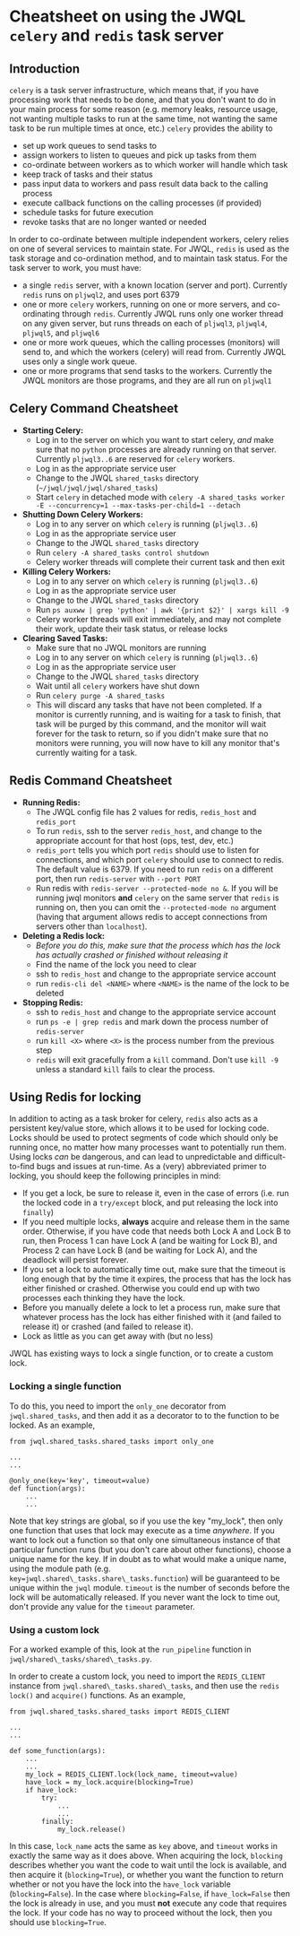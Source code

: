 # Cheatsheet on using the JWQL `celery` and `redis` task server

## Introduction

`celery` is a task server infrastructure, which means that, if you have processing work 
that needs to be done, and that you don't want to do in your main process for some reason
(e.g. memory leaks, resource usage, not wanting multiple tasks to run at the same time,
not wanting the same task to be run multiple times at once, etc.) `celery` provides the
ability to

- set up work queues to send tasks to
- assign workers to listen to queues and pick up tasks from them
- co-ordinate between workers as to which worker will handle which task
- keep track of tasks and their status
- pass input data to workers and pass result data back to the calling process
- execute callback functions on the calling processes (if provided)
- schedule tasks for future execution
- revoke tasks that are no longer wanted or needed

In order to co-ordinate between multiple independent workers, celery relies on one of
several services to maintain state. For JWQL, `redis` is used as the task storage and
co-ordination method, and to maintain task status. For the task server to work, you must 
have:

- a single `redis` server, with a known location (server and port). Currently `redis` runs
  on `pljwql2`, and uses port 6379
- one or more `celery` workers, running on one or more servers, and co-ordinating through
  `redis`. Currently JWQL runs only one worker thread on any given server, but runs threads
  on each of `pljwql3`, `pljwql4`, `pljwql5`, and `pljwql6`
- one or more work queues, which the calling processes (monitors) will send to, and which
  the workers (celery) will read from. Currently JWQL uses only a single work queue.
- one or more programs that send tasks to the workers. Currently the JWQL monitors are
  those programs, and they are all run on `pljwql1`

## Celery Command Cheatsheet

- **Starting Celery:**
  - Log in to the server on which you want to start celery, *and* make sure that no `python`
    processes are already running on that server. Currently `pljwql3..6` are reserved for
    `celery` workers.
  - Log in as the appropriate service user
  - Change to the JWQL `shared_tasks` directory (`~/jwql/jwql/jwql/shared_tasks`)
  - Start `celery` in detached mode with `celery -A shared_tasks worker -E --concurrency=1 --max-tasks-per-child=1 --detach`
- **Shutting Down Celery Workers:**
  - Log in to any server on which `celery` is running (`pljwql3..6`)
  - Log in as the appropriate service user
  - Change to the JWQL `shared_tasks` directory
  - Run `celery -A shared_tasks control shutdown`
  - Celery worker threads will complete their current task and then exit
- **Killing Celery Workers:**
  - Log in to any server on which `celery` is running (`pljwql3..6`)
  - Log in as the appropriate service user
  - Change to the JWQL `shared_tasks` directory
  - Run `ps auxww | grep 'python' | awk '{print $2}' | xargs kill -9`
  - Celery worker threads will exit immediately, and may not complete their work, update 
    their task status, or release locks
- **Clearing Saved Tasks:**
  - Make sure that no JWQL monitors are running
  - Log in to any server on which `celery` is running (`pljwql3..6`)
  - Log in as the appropriate service user
  - Change to the JWQL `shared_tasks` directory
  - Wait until all `celery` workers have shut down
  - Run `celery purge -A shared_tasks`
  - This will discard any tasks that have not been completed. If a monitor is currently
    running, and is waiting for a task to finish, that task will be purged by this command,
    and the monitor will wait forever for the task to return, so if you didn't make sure 
    that no monitors were running, you will now have to kill any monitor that's currently
    waiting for a task.

## Redis Command Cheatsheet

- **Running Redis:**
  - The JWQL config file has 2 values for redis, `redis_host` and `redis_port`
  - To run `redis`, ssh to the server `redis_host`, and change to the appropriate account
    for that host (ops, test, dev, etc.)
  - `redis_port` tells you which port `redis` should use to listen for connections, and 
    which port `celery` should use to connect to redis. The default value is 6379. If you
    need to run `redis` on a different port, then run `redis-server` with `--port PORT`
  - Run redis with `redis-server --protected-mode no &`. If you will be running jwql
    monitors **and** `celery` on the same server that `redis` is running on, then you can
    omit the `--protected-mode no` argument (having that argument allows redis to accept 
    connections from servers other than `localhost`).
- **Deleting a Redis lock:**
  - *Before you do this, make sure that the process which has the lock has actually crashed or finished without releasing it*
  - Find the name of the lock you need to clear
  - ssh to `redis_host` and change to the appropriate service account
  - run `redis-cli del <NAME>` where `<NAME>` is the name of the lock to be deleted
- **Stopping Redis:**
  - ssh to `redis_host` and change to the appropriate service account
  - run `ps -e | grep redis` and mark down the process number of `redis-server`
  - run `kill <X>` where `<X>` is the process number from the previous step
  - `redis` will exit gracefully from a `kill` command. Don't use `kill -9` unless a 
    standard `kill` fails to clear the process.

## Using Redis for locking

In addition to acting as a task broker for celery, `redis` also acts as a persistent 
key/value store, which allows it to be used for locking code. Locks should be used to 
protect segments of code which should only be running once, no matter how many processes
want to potentially run them. Using locks *can* be dangerous, and can lead to unpredictable
and difficult-to-find bugs and issues at run-time. As a (very) abbreviated primer to 
locking, you should keep the following principles in mind:

- If you get a lock, be sure to release it, even in the case of errors (i.e. run the locked
  code in a `try/except` block, and put releasing the lock into `finally`)
- If you need multiple locks, **always** acquire and release them in the same order. 
  Otherwise, if you have code that needs both Lock A and Lock B to run, then Process 1 can
  have Lock A (and be waiting for Lock B), and Process 2 can have Lock B (and be waiting 
  for Lock A), and the deadlock will persist forever.
- If you set a lock to automatically time out, make sure that the timeout is long enough
  that by the time it expires, the process that has the lock has either finished or crashed.
  Otherwise you could end up with two processes each thinking they have the lock.
- Before you manually delete a lock to let a process run, make sure that whatever process
  has the lock has either finished with it (and failed to release it) or crashed (and 
  failed to release it).
- Lock as little as you can get away with (but no less)

JWQL has existing ways to lock a single function, or to create a custom lock.

### Locking a single function

To do this, you need to import the `only_one` decorator from `jwql.shared_tasks`, and then
add it as a decorator to to the function to be locked. As an example,

```
from jwql.shared_tasks.shared_tasks import only_one

...
...

@only_one(key='key', timeout=value)
def function(args):
    ...
    ...
```

Note that key strings are global, so if you use the key "my_lock", then only one function
that uses that lock may execute as a time *anywhere*. If you want to lock out a function 
so that only one simultaneous instance of that particular function runs (but you don't 
care about other functions), choose a unique name for the key. If in doubt as to what would
make a unique name, using the module path (e.g. `key=jwql.shared\_tasks.share\_tasks.function`)
will be guaranteed to be unique within the `jwql` module. `timeout` is the number of 
seconds before the lock will be automatically released. If you never want the lock to 
time out, don't provide any value for the `timeout` parameter.

### Using a custom lock

For a worked example of this, look at the `run_pipeline` function in `jwql/shared\_tasks/shared\_tasks.py`.

In order to create a custom lock, you need to import the `REDIS_CLIENT` instance from 
`jwql.shared\_tasks.shared\_tasks`, and then use the `redis` `lock()` and `acquire()` 
functions. As an example,

```
from jwql.shared_tasks.shared_tasks import REDIS_CLIENT

...
...

def some_function(args):
    ...
    ...
    my_lock = REDIS_CLIENT.lock(lock_name, timeout=value)
    have_lock = my_lock.acquire(blocking=True)
    if have_lock:
        try:
            ...
            ...
        finally:
            my_lock.release()
```

In this case, `lock_name` acts the same as `key` above, and `timeout` works in exactly the
same way as it does above. When acquiring the lock, `blocking` describes whether you want 
the code to wait until the lock is available, and then acquire it (`blocking=True`), or 
whether you want the function to return whether or not you have the lock into the `have_lock`
variable (`blocking=False`). In the case where `blocking=False`, if `have_lock=False` then
the lock is already in use, and you must **not** execute any code that requires the lock.
If your code has no way to proceed without the lock, then you should use `blocking=True`.
